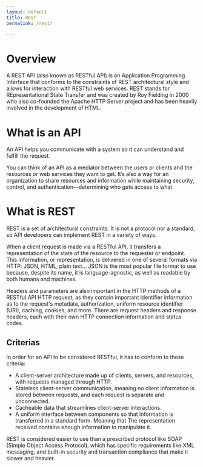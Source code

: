 ```yaml
---
layout: default
title: REST
permalink: /rest/

---
```



# Overview

A REST API (also known as RESTful API) is an Application Programming Interface that conforms to the constraints of REST architectural style and allows for interaction with RESTful web services. REST stands for REpresentational State Transfer and was created by Roy Fielding in 2000 who also co-founded the Apache HTTP Server project and has been heavily involved in the development of HTML.

# What is an API

An API helps you communicate with a system so it can understand and fulfill the request. 

You can think of an API as a mediator between the users or clients and the resources or web services they want to get. It’s also a way for an organization to share resources and information while maintaining security, control, and authentication—determining who gets access to what. 

# What is REST

REST is a set of architectural constraints. 
It is not a protocol nor a standard, so API developers can implement REST in a variety of ways.

When a client request is made via a RESTful API, it transfers a representation of the state of the resource to the requester or endpoint.
This information, or representation, is delivered in one of several formats via HTTP: JSON, HTML, plain text... JSON is the most popular file format to use because, despite its name, it is language-agnostic, as well as readable by both humans and machines. 

Headers and parameters are also important in the HTTP methods of a RESTful API HTTP request, as they contain important identifier information as to the request's metadata, authorization, uniform resource identifier (URI), caching, cookies, and more. 
There are request headers and response headers, each with their own HTTP connection information and status codes.

## Criterias

In order for an API to be considered RESTful, it has to conform to these criteria:

- A client-server architecture made up of clients, servers, and resources, with requests managed through HTTP.
- Stateless client-server communication, meaning no client information is stored between requests, and each request is separate and unconnected.
- Cacheable data that streamlines client-server interactions.
- A uniform interface between components so that information is transferred in a standard form. Meaning that The representation received contains enough information to manipulate it.

REST is considered easier to use than a prescribed protocol like SOAP (Simple Object Access Protocol), which has specific requirements like XML messaging, and built-in security and transaction compliance that make it slower and heavier. 
